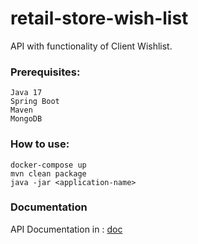 # retail-store-wish-list

API with functionality of Client Wishlist.

### Prerequisites:
```
Java 17
Spring Boot
Maven
MongoDB
```

### How to use:
```
docker-compose up
mvn clean package
java -jar <application-name>
```

### Documentation

API Documentation in :
[doc](https://github.com/bandrosh/https://github.com/bandrosh/retail-store-wish-list/doc/wishlist-api.yaml)

